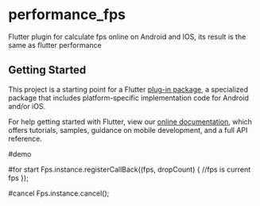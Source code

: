 # performance_fps

Flutter plugin for calculate fps online on Android and IOS,
  its result is the same as flutter performance

## Getting Started

This project is a starting point for a Flutter
[plug-in package](https://flutter.dev/developing-packages/),
a specialized package that includes platform-specific implementation code for
Android and/or iOS.

For help getting started with Flutter, view our 
[online documentation](https://flutter.dev/docs), which offers tutorials, 
samples, guidance on mobile development, and a full API reference.

#demo 

#for start
Fps.instance.registerCallBack((fps, dropCount) {
      //fps is current fps
    });
    
    
#cancel 
Fps.instance.cancel();